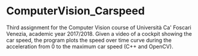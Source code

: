 # ComputerVision_Carspeed
Third assignment for the Computer Vision course of Università Ca' Foscari Venezia, academic year 2017/2018. Given a video of a cockpit showing the car speed, the program plots the speed over time curve during the acceleration from 0 to the maximum car speed (C++ and OpenCV).
